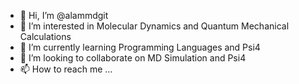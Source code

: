 - 👋 Hi, I’m @alammdgit
- 👀 I’m interested in Molecular Dynamics and Quantum Mechanical Calculations
- 🌱 I’m currently learning Programming Languages and Psi4
- 💞️ I’m looking to collaborate on MD Simulation and Psi4
- 📫 How to reach me ...

<!---
alammdgit/alammdgit is a ✨ special ✨ repository because its `README.md` (this file) appears on your GitHub profile.
You can click the Preview link to take a look at your changes.
--->
